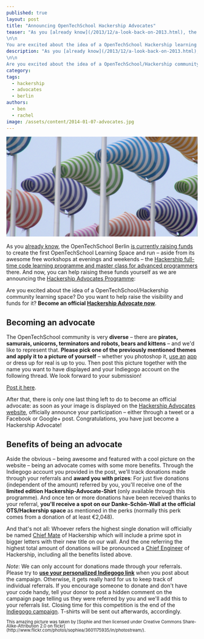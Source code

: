 ```yaml
---
published: true
layout: post
title: "Announcing OpenTechSchool Hackership Advocates"
teaser: "As you [already know](/2013/12/a-look-back-on-2013.html), the OpenTechSchool Berlin [is currently raising funds](http://www.indiegogo.com/projects/an-apprenticeship-for-hackers-a-hackership/) to create the first OpenTechSchool Learning Space and run – aside from its awesome free workshops on evenings and weekends – the [Hackership full-time code learning programme and masterclass for advanced programmers](http://www.hackership.org) there. And now, you can help us raise these funds yourself as we are announcing the [Hackership Advocates Programme](http://www.opentechschool.org/hackership):
\n\n
You are excited about the idea of a OpenTechSchool Hackership learning space? You want to help raise the visibility and funds for it? **Become an official [Hackership Advocate now](http://discourse.opentechschool.org/t/application-for-hackership-advocats-programme/407)**."
description: "As you [already know](/2013/12/a-look-back-on-2013.html), the OpenTechSchool Berlin [is currently raising funds](http://www.indiegogo.com/projects/an-apprenticeship-for-hackers-a-hackership/) to create the first OpenTechSchool Learning Space and run – aside from its awesome free workshops at evenings and weekends – the [Hackership full-time code learning programme and master class for advanced programmer](http://www.hackership.org) there. And now, you can help raising these funds yourself as we are announcing the [Hackership Advocates Programme](http://www.opentechschool.org/hackership):
\n\n
Are you excited about the idea of a OpenTechSchool/Hackership community learning space? Do you want to help raise the visibility and funds for it? **Become an official [Hackership Advocate now](http://discourse.opentechschool.org/t/application-for-hackership-advocats-programme/407)**."
category:
tags:
  - hackership
  - advocates
  - berlin
authors:
  - ben
  - rachel
image: /assets/content/2014-01-07-advocates.jpg
---
```


![Advocates are the wind driving hackership forward](/assets/content/2014-01-07-advocates.jpg)

As you [already know](/2013/12/a-look-back-on-2013.html), the OpenTechSchool Berlin [is currently raising funds](http://www.indiegogo.com/projects/an-apprenticeship-for-hackers-a-hackership/) to create the first OpenTechSchool Learning Space and run – aside from its awesome free workshops at evenings and weekends – the [Hackership full-time code learning programme and master class for advanced programmers](http://www.hackership.org) there. And now, you can help raising these funds yourself as we are announcing the [Hackership Advocates Programme](http://www.opentechschool.org/hackership):

Are you excited about the idea of a OpenTechSchool/Hackership community learning space? Do you want to help raise the visibility and funds for it? **Become an official [Hackership Advocate now](http://discourse.opentechschool.org/t/application-for-hackership-advocats-programme/407)**.

## Becoming an advocate
The OpenTechSchool community is very **diverse** – there are **pirates, samurais, unicorns, terminators and robots, bears and kittens** – and we'd like to represent that. **Please pick one of the previously mentioned themes and apply it to a picture of yourself** – whether you photoshop it, [use an](https://itunes.apple.com/us/app/make-me-pirate/id586117979?mt=8) [app](https://play.google.com/store/apps/details?id=com.appspot.swisscodemonkeys.pirate&hl=en) or dress up for real is up to you. Then post this picture together with the name you want to have displayed and your Indiegogo account on the following thread. We look forward to your submission!

[Post it here](http://discourse.opentechschool.org/t/application-for-hackership-advocats-programme/407).


After that, there is only one last thing left to do to become an official advocate: as soon as your image is displayed on the [Hackership Advocates website](http://www.opentechschool.org/hackership), officially announce your participation – either through a tweet or a Facebook or Google+ post. Congratulations, you have just become a Hackership Advocate!

## Benefits of being an advocate

Aside the obvious – being awesome and featured with a cool picture on the website – being an advocate comes with some more benefits. Through the Indiegogo account you provided in the post, we'll track donations made through your referrals and **award you with prizes**: For just five donations (independent of the amount) referred by you, you'll receive one of the **limited edition Hackership-Advocate-Shirt** (only available through this programme). And once ten or more donations have been received thanks to your referral, **you'll receive a spot on our Danke-Schön-Wall at the official OTS/Hackership space** as mentioned in the perks (normally this perk comes from a donation of at least €2,048).

And that's not all: Whoever refers the highest single donation will officially be named [Chief Mate](http://en.wikipedia.org/wiki/Chief_mate) of Hackership which will include a prime spot in bigger letters with their new title on our wall. And the one referring the highest total amount of donations will be pronounced a [Chief Engineer](http://en.wikipedia.org/wiki/Chief_engineer) of Hackership, including all the benefits listed above.



*Note*: We can only account for donations made through your referrals. Please try to **[use your personalized Indiegogo link](http://support.indiegogo.com/entries/20582313-how-to-share-your-campaign#overview)** when you post about the campaign. Otherwise, it gets really hard for us to keep track of individual referrals. If you encourage someone to donate and don't have your code handy, tell your donor to post a hidden comment on the campaign page telling us they were referred by you and we'll add this to your referrals list. Closing time for this competition is the end of the [Indiegogo campaign](http://www.indiegogo.com/projects/an-apprenticeship-for-hackers-a-hackership/). T-shirts will be sent out afterwards, accordingly.

<div style="font-size: 0.8em; line-height: 1em" markdown="1">
This amazing picture was taken by [Sophie and then licensed under Creative Commons Share-Alike-Attribution 2.0 on flickr](http://www.flickr.com/photos/sophiea/3601175935/in/photostream/).
</div>

